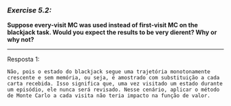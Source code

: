 ### *Exercise 5.2:*

**Suppose every-visit MC was used instead of first-visit MC on the blackjack task. Would you expect the results to be very dierent? Why or why not?**

---
Resposta 1:

```
Não, pois o estado do blackjack segue uma trajetória monotonamente crescente e sem memória, ou seja, é amostrado com substituição a cada carta recebida. Isso significa que, uma vez visitado um estado durante um episódio, ele nunca será revisado. Nesse cenário, aplicar o método de Monte Carlo a cada visita não teria impacto na função de valor.
```
